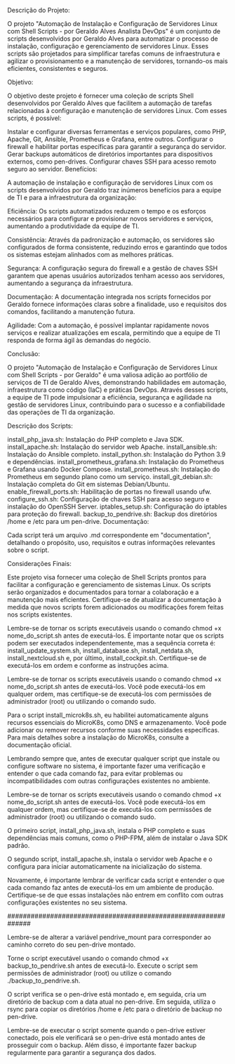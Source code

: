 Descrição do Projeto:

O projeto "Automação de Instalação e Configuração de Servidores Linux com Shell Scripts - por Geraldo Alves Analista DevOps" é um conjunto de scripts desenvolvidos por Geraldo Alves para automatizar o processo de instalação, configuração e gerenciamento de servidores Linux. Esses scripts são projetados para simplificar tarefas comuns de infraestrutura e agilizar o provisionamento e a manutenção de servidores, tornando-os mais eficientes, consistentes e seguros.

Objetivo:

O objetivo deste projeto é fornecer uma coleção de scripts Shell desenvolvidos por Geraldo Alves que facilitem a automação de tarefas relacionadas à configuração e manutenção de servidores Linux. Com esses scripts, é possível:

Instalar e configurar diversas ferramentas e serviços populares, como PHP, Apache, Git, Ansible, Prometheus e Grafana, entre outros.
Configurar o firewall e habilitar portas específicas para garantir a segurança do servidor.
Gerar backups automáticos de diretórios importantes para dispositivos externos, como pen-drives.
Configurar chaves SSH para acesso remoto seguro ao servidor.
Benefícios:

A automação de instalação e configuração de servidores Linux com os scripts desenvolvidos por Geraldo  traz inúmeros benefícios para a equipe de TI e para a infraestrutura da organização:

Eficiência: Os scripts automatizados reduzem o tempo e os esforços necessários para configurar e provisionar novos servidores e serviços, aumentando a produtividade da equipe de TI.

Consistência: Através da padronização e automação, os servidores são configurados de forma consistente, reduzindo erros e garantindo que todos os sistemas estejam alinhados com as melhores práticas.

Segurança: A configuração segura do firewall e a gestão de chaves SSH garantem que apenas usuários autorizados tenham acesso aos servidores, aumentando a segurança da infraestrutura.

Documentação: A documentação integrada nos scripts fornecidos por Geraldo  fornece informações claras sobre a finalidade, uso e requisitos dos comandos, facilitando a manutenção futura.

Agilidade: Com a automação, é possível implantar rapidamente novos serviços e realizar atualizações em escala, permitindo que a equipe de TI responda de forma ágil às demandas do negócio.

Conclusão:

O projeto "Automação de Instalação e Configuração de Servidores Linux com Shell Scripts - por Geraldo" é uma valiosa adição ao portfólio de serviços de TI de Geraldo Alves, demonstrando habilidades em automação, infraestrutura como código (IaC) e práticas DevOps. Através desses scripts, a equipe de TI pode impulsionar a eficiência, segurança e agilidade na gestão de servidores Linux, contribuindo para o sucesso e a confiabilidade das operações de TI da organização.


Descrição dos Scripts:

install_php_java.sh: Instalação do PHP completo e Java SDK.
install_apache.sh: Instalação do servidor web Apache.
install_ansible.sh: Instalação do Ansible completo.
install_python.sh: Instalação do Python 3.9 e dependências.
install_prometheus_grafana.sh: Instalação do Prometheus e Grafana usando Docker Compose.
install_prometheus.sh: Instalação do Prometheus em segundo plano como um serviço.
install_git_debian.sh: Instalação completa do Git em sistemas Debian/Ubuntu.
enable_firewall_ports.sh: Habilitação de portas no firewall usando ufw.
configure_ssh.sh: Configuração de chaves SSH para acesso seguro e instalação do OpenSSH Server.
iptables_setup.sh: Configuração do iptables para proteção do firewall.
backup_to_pendrive.sh: Backup dos diretórios /home e /etc para um pen-drive.
Documentação:

Cada script terá um arquivo .md correspondente em "documentation", detalhando o propósito, uso, requisitos e outras informações relevantes sobre o script.

Considerações Finais:

Este projeto visa fornecer uma coleção de Shell Scripts prontos para facilitar a configuração e gerenciamento de sistemas Linux. Os scripts serão organizados e documentados para tornar a colaboração e a manutenção mais eficientes. Certifique-se de atualizar a documentação à medida que novos scripts forem adicionados ou modificações forem feitas nos scripts existentes.


Lembre-se de tornar os scripts executáveis usando o comando chmod +x nome_do_script.sh antes de executá-los. É importante notar que os scripts podem ser executados independentemente, mas a sequência correta é: install_update_system.sh, install_database.sh, install_netdata.sh, install_nextcloud.sh e, por último, install_cockpit.sh. Certifique-se de executá-los em ordem e conforme as instruções acima.


Lembre-se de tornar os scripts executáveis usando o comando chmod +x nome_do_script.sh antes de executá-los. Você pode executá-los em qualquer ordem, mas certifique-se de executá-los com permissões de administrador (root) ou utilizando o comando sudo.

Para o script install_microk8s.sh, eu habilitei automaticamente alguns recursos essenciais do MicroK8s, como DNS e armazenamento. Você pode adicionar ou remover recursos conforme suas necessidades específicas. Para mais detalhes sobre a instalação do MicroK8s, consulte a documentação oficial.

Lembrando sempre que, antes de executar qualquer script que instale ou configure software no sistema, é importante fazer uma verificação e entender o que cada comando faz, para evitar problemas ou incompatibilidades com outras configurações existentes no ambiente.


Lembre-se de tornar os scripts executáveis usando o comando chmod +x nome_do_script.sh antes de executá-los. Você pode executá-los em qualquer ordem, mas certifique-se de executá-los com permissões de administrador (root) ou utilizando o comando sudo.

O primeiro script, install_php_java.sh, instala o PHP completo e suas dependências mais comuns, como o PHP-FPM, além de instalar o Java SDK padrão.

O segundo script, install_apache.sh, instala o servidor web Apache e o configura para iniciar automaticamente na inicialização do sistema.

Novamente, é importante lembrar de verificar cada script e entender o que cada comando faz antes de executá-los em um ambiente de produção. Certifique-se de que essas instalações não entrem em conflito com outras configurações existentes no seu sistema.





##############################################################

Lembre-se de alterar a variável pendrive_mount para corresponder ao caminho correto do seu pen-drive montado.

Torne o script executável usando o comando chmod +x backup_to_pendrive.sh antes de executá-lo. Execute o script sem permissões de administrador (root) ou utilize o comando ./backup_to_pendrive.sh.

O script verifica se o pen-drive está montado e, em seguida, cria um diretório de backup com a data atual no pen-drive. Em seguida, utiliza o rsync para copiar os diretórios /home e /etc para o diretório de backup no pen-drive.

Lembre-se de executar o script somente quando o pen-drive estiver conectado, pois ele verificará se o pen-drive está montado antes de prosseguir com o backup. Além disso, é importante fazer backup regularmente para garantir a segurança dos dados.